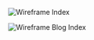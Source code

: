 ![Wireframe Index](/img/wireframe-index.jpg)

![Wireframe Blog Index](/img/wireframe-blog-index.jpg)